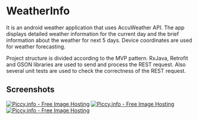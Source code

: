 # WeatherInfo
It is an android weather application that uses AccuWeather API.
The app displays detailed weather information for the current day and the brief information about the weather for next 5 days. 
Device coordinates are used for weather forecasting. 

Project structure is divided according to the MVP pattern. 
RxJava, Retrofit and GSON libraries are used to send and process the REST request.
Also several unit tests are used to check the correctness of the REST request.

## Screenshots

<a href="http://piccy.info/view3/10896625/3dc6406287e027a1764711384fda37cd/" target="_blank"><img src="http://i.piccy.info/i9/7ba012f8b52d5b7b6a98801b82d23ede/1488213320/24541/1123364/Screenshot_2017_02_17_21_45_18_881_com_breezee_sergeystasyuk_weatherinfo_500.jpg" alt="Piccy.info - Free Image Hosting" border="0" /></a><a href="http://i.piccy.info/a3c/2017-02-27-16-35/i9-10896625/281x500-r" target="_blank"><img src="http://i.piccy.info/a3/2017-02-27-16-35/i9-10896625/281x500-r/i.gif" alt="" border="0" /></a>
<a href="http://piccy.info/view3/10896635/a05928b02ce25f5e930a5db145cf8443/" target="_blank"><img src="http://i.piccy.info/i9/cc7774b60a58ea038619cc3bf0044ffa/1488213503/25465/1123364/Screenshot_2017_02_17_21_45_39_588_com_breezee_sergeystasyuk_weatherinfo_500.jpg" alt="Piccy.info - Free Image Hosting" border="0" /></a><a href="http://i.piccy.info/a3c/2017-02-27-16-38/i9-10896635/281x500-r" target="_blank"><img src="http://i.piccy.info/a3/2017-02-27-16-38/i9-10896635/281x500-r/i.gif" alt="" border="0" /></a>
<a href="http://piccy.info/view3/10896639/38fd415270246e352261ead12e5977ea/" target="_blank"><img src="http://i.piccy.info/i9/b572fc64c526156899acea7ef92a471b/1488213561/20266/1123364/Screenshot_2017_02_17_21_45_53_707_com_breezee_sergeystasyuk_weatherinfo_500.jpg" alt="Piccy.info - Free Image Hosting" border="0" /></a><a href="http://i.piccy.info/a3c/2017-02-27-16-39/i9-10896639/281x500-r" target="_blank"><img src="http://i.piccy.info/a3/2017-02-27-16-39/i9-10896639/281x500-r/i.gif" alt="" border="0" /></a>
